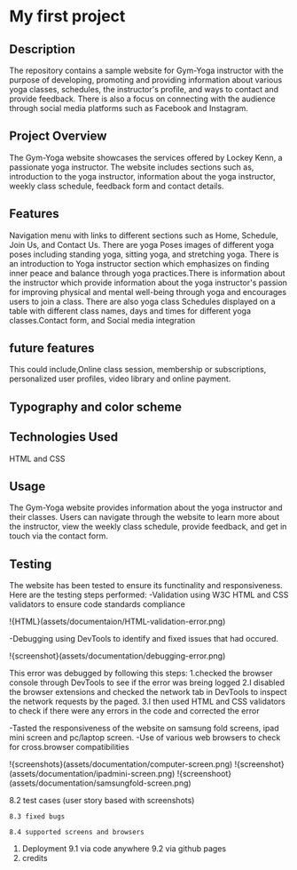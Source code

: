 # My first project

## Description

The repository contains a sample website for Gym-Yoga instructor with the purpose of developing, promoting and providing information about various yoga classes, schedules, the instructor's profile, and ways to contact and provide feedback. There is also a focus on connecting with the audience through social media platforms such as Facebook and Instagram.

## Project Overview

The Gym-Yoga website showcases the services offered by Lockey Kenn, a passionate yoga instructor. The website includes sections such as, introduction to the yoga instructor, information about the yoga instructor, weekly class schedule, feedback form and contact details.

## Features

Navigation menu with links to different sections such as Home, Schedule, Join Us, and Contact Us. There are yoga Poses images of different yoga poses including standing yoga, sitting yoga, and stretching yoga. There is an introduction to Yoga instructor section which emphasizes on finding inner peace and balance through yoga practices.There is information about the instructor which provide information about the yoga instructor's passion for improving physical and mental well-being through yoga and encourages users to join a class. There are also yoga class Schedules displayed on a table with different class names, days and times for different yoga classes.Contact form, and Social media integration

## future features

This could include,Online class session, membership or subscriptions, personalized user profiles, video library and online payment.

## Typography and color scheme

## Technologies Used

HTML and CSS

## Usage

The Gym-Yoga website provides information about the yoga instructor and their classes. Users can navigate through the website to learn more about the instructor, view the weekly class schedule, provide feedback, and get in touch via the contact form.

## Testing

The website has been tested to ensure its functinality and responsiveness.
Here are the testing steps performed:
-Validation using W3C HTML and CSS validators to ensure code standards compliance

!{HTML}(assets/documentaion/HTML-validation-error.png)

-Debugging using DevTools to identify and fixed issues that had occured.

!{screenshot}(assets/documentation/debugging-error.png)

This error was debugged by following this steps:
1.checked the browser console through DevTools to see if the error was breing logged
2.I disabled the browser extensions and checked the network tab in DevTools to inspect the network requests by the paged.
3.I then used HTML and CSS validators to check if there were any errors in the code and corrected the error

-Tasted the responsiveness of the website on samsung fold screens, ipad mini screen and pc/laptop screen.
-Use of various web browsers to check for cross.browser compatibilities

!{screenshots}(assets/documentation/computer-screen.png)
!{screenshot}(assets/documentation/ipadmini-screen.png)
!{screenshoot}(assets/documentation/samsungfold-screen.png)

8.2 test cases (user story based with screenshots)

    8.3 fixed bugs

    8.4 supported screens and browsers

1. Deployment
   9.1 via code anywhere
   9.2 via github pages
2. credits
